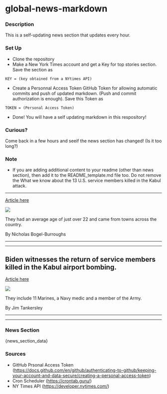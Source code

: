 # global-news-markdown

### Description 
This is a self-updating news section that updates every hour.

### Set Up 
* Clone the repository
* Make a New York Times account and get a Key for top stories section. Save the section as 
 ```
 KEY = (key obtained from a NYtimes API)
 ```
*  Create a Personnal Access Token GitHub Token for allowing automatic commits and push of updated markdown. (Push and commit authorization is enough). Save this Token as 
```
TOKEN = (Personal Access Token)
```
* Done! You will have a self updating markdown in this respository!

### Curious?
Come back in a few hours and seeif the news section has changed! (Is it too long?)

### Note
* If you are adding additional content to your readme (other than news section), then add it to the README_template.md file too. Do not remove the What we know about the 13 U.S. service members killed in the Kabul attack.
--------------------------------------------------------------------------

[Article here](https://www.nytimes.com/article/us-soldiers-killed-afghanistan.html)

[![](https://static01.nyt.com/images/2021/08/28/us/28afghan-deaths-grid/28afghan-deaths-grid-superJumbo.jpg)](https://www.nytimes.com/article/us-soldiers-killed-afghanistan.html)

They had an average age of just over 22 and came from towns across the country.

By Nicholas Bogel-Burroughs

* * *

* * *

Biden witnesses the return of service members killed in the Kabul airport bombing.
----------------------------------------------------------------------------------

[Article here](https://www.nytimes.com/2021/08/29/world/asia/kabul-airport-attack-biden.html)

[![](https://static01.nyt.com/images/2021/08/29/world/29afghanistan-briefing-dc2/29afghanistan-briefing-dc2-superJumbo.jpg)](https://www.nytimes.com/2021/08/29/world/asia/kabul-airport-attack-biden.html)

They include 11 Marines, a Navy medic and a member of the Army.

By Jim Tankersley

* * *

* * *

### News Section 
{news_section_data}


### Sources 
* GitHub Prsonal Access Token (https://docs.github.com/en/github/authenticating-to-github/keeping-your-account-and-data-secure/creating-a-personal-access-token)
* Cron Scheduler (https://crontab.guru/)
* NY Times API (https://developer.nytimes.com/)
